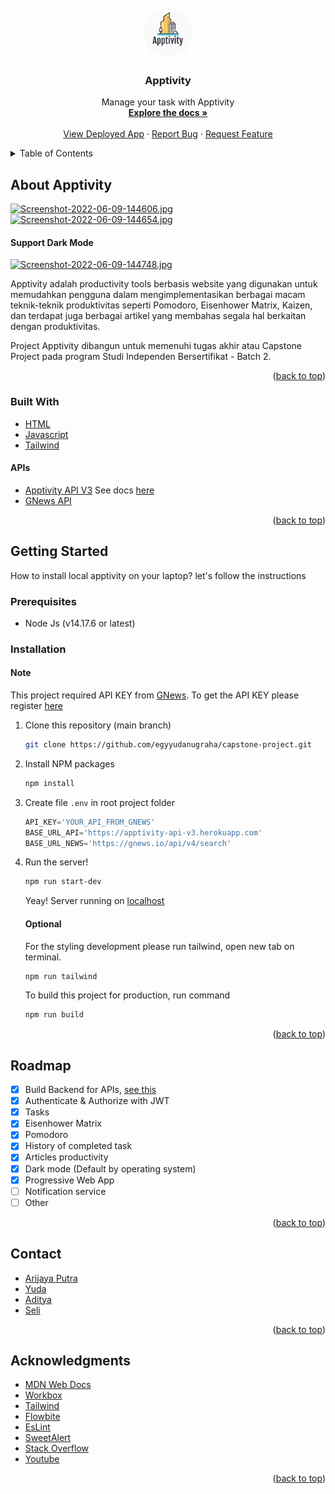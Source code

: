 <div id="top"></div>

<!-- PROJECT LOGO -->
<br />
<div align="center">
  <a href="https://github.com/egyyudanugraha/capstone-project">
    <img src="src/public/favicon.png" alt="Logo" width="80" height="80">
  </a>

<h3 align="center">Apptivity</h3>

  <p align="center">
    Manage your task with Apptivity
    <br />
    <a href="#top"><strong>Explore the docs »</strong></a>
    <br />
    <br />
    <a href="https://apptivity-v1.netlify.app">View Deployed App</a>
    ·
    <a href="https://github.com/egyyudanugraha/capstone-project/issues">Report Bug</a>
    ·
    <a href="https://github.com/egyyudanugraha/capstone-project/issues">Request Feature</a>
  </p>
</div>



<!-- TABLE OF CONTENTS -->
<details>
  <summary>Table of Contents</summary>
  <ol>
    <li>
      <a href="#about-the-project">About The Project</a>
      <ul>
        <li><a href="#built-with">Built With</a></li>
      </ul>
    </li>
    <li>
      <a href="#getting-started">Getting Started</a>
      <ul>
        <li><a href="#prerequisites">Prerequisites</a></li>
        <li><a href="#installation">Installation</a></li>
      </ul>
    </li>
    <li><a href="#roadmap">Roadmap</a></li>
    <li><a href="#contact">Contact</a></li>
    <li><a href="#acknowledgments">Acknowledgments</a></li>
  </ol>
</details>



<!-- ABOUT THE PROJECT -->
## About Apptivity

[![Screenshot-2022-06-09-144606.jpg](https://i.postimg.cc/59DMBFM7/Screenshot-2022-06-09-144606.jpg)](https://apptivity-v1.netlify.app)
[![Screenshot-2022-06-09-144654.jpg](https://i.postimg.cc/TYH5q0P8/Screenshot-2022-06-09-144654.jpg)](https://apptivity-v1.netlify.app)

#### Support Dark Mode
[![Screenshot-2022-06-09-144748.jpg](https://i.postimg.cc/jqMDtcPW/Screenshot-2022-06-09-144748.jpg)](https://apptivity-v1.netlify.app)

Apptivity adalah productivity tools berbasis website yang digunakan untuk memudahkan pengguna dalam mengimplementasikan berbagai macam teknik-teknik produktivitas seperti Pomodoro, Eisenhower Matrix, Kaizen, dan terdapat juga berbagai artikel yang membahas segala hal berkaitan dengan produktivitas.

Project Apptivity dibangun untuk memenuhi tugas akhir atau Capstone Project pada program Studi Independen Bersertifikat - Batch 2.

<p align="right">(<a href="#top">back to top</a>)</p>



### Built With

* [HTML](https://html.com/)
* [Javascript](https://www.javascript.com/)
* [Tailwind](https://tailwindcss.com/)

#### APIs
* [Apptivity API V3](https://apptivity-api-v3.herokuapp.com/) See docs [here](https://github.com/egyyudanugraha/capstone-project/tree/backend-v3)
* [GNews API](https://gnews.io/)

<p align="right">(<a href="#top">back to top</a>)</p>



<!-- GETTING STARTED -->
## Getting Started

How to install local apptivity on your laptop? let's follow the instructions

### Prerequisites
* Node Js (v14.17.6 or latest)


### Installation
  #### Note
  This project required API KEY from [GNews](https://gnews.io/). To get the API KEY please register [here](https://gnews.io/register)

1. Clone this repository (main branch)
   ```sh
   git clone https://github.com/egyyudanugraha/capstone-project.git
   ```
2. Install NPM packages
   ```sh
   npm install
   ```
3. Create file `.env` in root project folder
   ```js
   API_KEY='YOUR_API_FROM_GNEWS'
   BASE_URL_API='https://apptivity-api-v3.herokuapp.com'
   BASE_URL_NEWS='https://gnews.io/api/v4/search'
   ```
4. Run the server!
   ```sh
   npm run start-dev
   ```
   Yeay! Server running on [localhost](http://localhost:8080/)
   
   #### Optional
   For the styling development please run tailwind, open new tab on terminal.
   ```sh
   npm run tailwind
   ```
   To build this project for production, run command
   ```sh
   npm run build
   ```
<p align="right">(<a href="#top">back to top</a>)</p>


<!-- ROADMAP -->
## Roadmap

- [x] Build Backend for APIs, [see this](https://github.com/egyyudanugraha/capstone-project/tree/backend-v3)
- [x] Authenticate & Authorize with JWT
- [x] Tasks
- [x] Eisenhower Matrix
- [x] Pomodoro
- [x] History of completed task
- [x] Articles productivity
- [x] Dark mode (Default by operating system)
- [x] Progressive Web App
- [ ] Notification service
- [ ] Other

<p align="right">(<a href="#top">back to top</a>)</p>

<!-- CONTACT -->
## Contact

- [Arijaya Putra](https://www.instagram.com/)
- [Yuda](https://www.instagram.com/_yuda23_)
- [Aditya](https://www.instagram.com/)
- [Seli](https://www.instagram.com/)

<p align="right">(<a href="#top">back to top</a>)</p>


<!-- ACKNOWLEDGMENTS -->
## Acknowledgments

* [MDN Web Docs](https://developer.mozilla.org/)
* [Workbox](https://developer.chrome.com/docs/workbox/)
* [Tailwind](https://tailwindcss.com/)
* [Flowbite](https://flowbite.com/)
* [EsLint](https://eslint.org/)
* [SweetAlert](https://sweetalert2.github.io/)
* [Stack Overflow](https://stackoverflow.com/)
* [Youtube](https://www.youtube.com/)

<p align="right">(<a href="#top">back to top</a>)</p>
